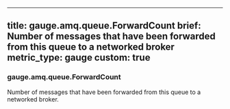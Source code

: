 
---
title: gauge.amq.queue.ForwardCount
brief: Number of messages that have been forwarded from this queue to a networked broker
metric_type: gauge
custom: true
---
### gauge.amq.queue.ForwardCount

Number of messages that have been forwarded from this queue to a networked broker.
